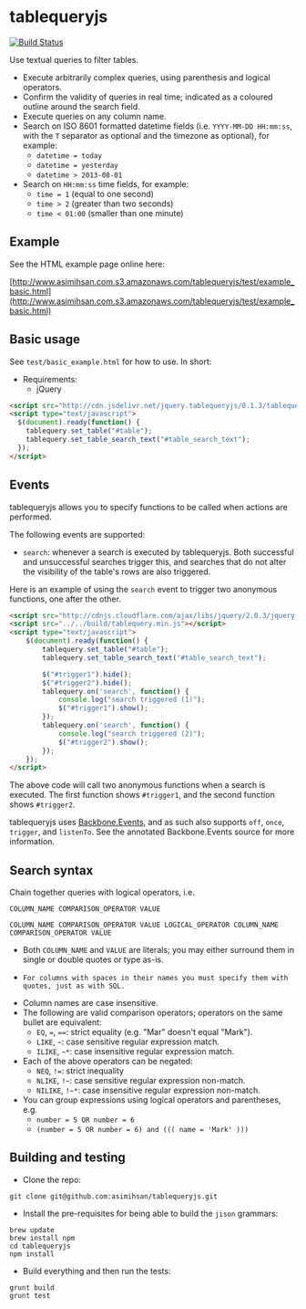# tablequeryjs

[![Build Status](https://travis-ci.org/asimihsan/tablequeryjs.png?branch=master)](https://travis-ci.org/asimihsan/tablequeryjs)

Use textual queries to filter tables.

-   Execute arbitrarily complex queries, using parenthesis and logical operators.
-   Confirm the validity of queries in real time; indicated as a coloured outline around the search field.
-   Execute queries on any column name.
-   Search on ISO 8601 formatted datetime fields (i.e. `YYYY-MM-DD HH:mm:ss`,
with the `T` separator as optional and the timezone as optional), for example:
    -   `datetime = today`
    -   `datetime = yesterday`
    -   `datetime > 2013-08-01`
-   Search on `HH:mm:ss` time fields, for example:
    -   `time = 1` (equal to one second)
    -   `time > 2` (greater than two seconds)
    -   `time < 01:00` (smaller than one minute)

## Example

See the HTML example page online here:

[http://www.asimihsan.com.s3.amazonaws.com/tablequeryjs/test/example_basic.html](http://www.asimihsan.com.s3.amazonaws.com/tablequeryjs/test/example_basic.html)

## Basic usage

See `test/basic_example.html` for how to use. In short:

-   Requirements:
    -   jQuery

```html
<script src="http://cdn.jsdelivr.net/jquery.tablequeryjs/0.1.3/tablequery.min.js"></script>
<script type="text/javascript">
  $(document).ready(function() {
    tablequery.set_table("#table");
    tablequery.set_table_search_text("#table_search_text");
  });
</script>
```

## Events

tablequeryjs allows you to specify functions to be called when actions are
performed.

The following events are supported:

- `search`: whenever a search is executed by tablequeryjs. Both successful
and unsuccessful searches trigger this, and searches that do not alter the
visibility of the table's rows are also triggered.

Here is an example of using the `search` event to trigger two anonymous
functions, one after the other.

```html
<script src="http://cdnjs.cloudflare.com/ajax/libs/jquery/2.0.3/jquery.min.js"></script>
<script src="../../build/tablequery.min.js"></script>
<script type="text/javascript">
    $(document).ready(function() {
        tablequery.set_table("#table");
        tablequery.set_table_search_text("#table_search_text");

        $("#trigger1").hide();
        $("#trigger2").hide();
        tablequery.on('search', function() {
            console.log("search triggered (1)");
            $("#trigger1").show();  
        });
        tablequery.on('search', function() {
            console.log("search triggered (2)");
            $("#trigger2").show();  
        });
    });
</script>
```

The above code will call two anonymous functions when a search is executed.
The first function shows `#trigger1`, and the second function shows
`#trigger2`.

tablequeryjs uses [Backbone.Events](http://documentcloud.github.io/backbone/docs/backbone.html#section-13),
and as such also supports `off`, `once`, `trigger`, and `listenTo`. See the
annotated Backbone.Events source for more information.

## Search syntax

Chain together queries with logical operators, i.e.

```
COLUMN_NAME COMPARISON_OPERATOR VALUE

COLUMN_NAME COMPARISON_OPERATOR VALUE LOGICAL_OPERATOR COLUMN_NAME COMPARISON_OPERATOR VALUE
```

-   Both `COLUMN_NAME` and `VALUE` are literals; you may either surround them in single or double quotes or type as-is.
  -     For columns with spaces in their names you must specify them with quotes, just as with SQL.
-   Column names are case insensitive.
-   The following are valid comparison operators; operators on the same bullet
are equivalent:
    -   `EQ`, `=`, `==`: strict equality (e.g. "Mar" doesn't equal "Mark").
    -   `LIKE`, `~`: case sensitive regular expression match.
    -   `ILIKE`, `~*`: case insensitive regular expression match.
- Each of the above operators can be negated:
    -   `NEQ`, `!=`: strict inequality
    -   `NLIKE`, `!~`: case sensitive regular expression non-match.
    -   `NILIKE`, `!~*`: case insensitive regular expression non-match.
-   You can group expressions using logical operators and parentheses, e.g.
    -   `number = 5 OR number = 6`
    -   `(number = 5 OR number = 6) and ((( name = 'Mark' )))`

## Building and testing

-   Clone the repo:

```
git clone git@github.com:asimihsan/tablequeryjs.git
```

-   Install the pre-requisites for being able to build the `jison` grammars:

```
brew update
brew install npm
cd tablequeryjs
npm install
```

-   Build everything and then run the tests:

```
grunt build
grunt test
```
